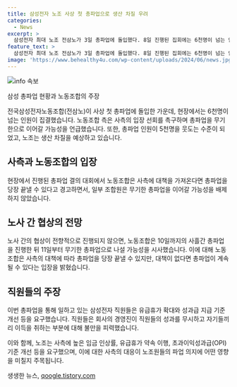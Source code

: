 ```yaml
---
title: 삼성전자 노조 사상 첫 총파업으로 생산 차질 우려
categories:
  - News
excerpt: >
  삼성전자 최대 노조 전삼노가 3일 총파업에 돌입했다. 8일 진행된 집회에는 6천명이 넘는 인원이 참여했으며, 무기한 총파업 가능성을 제기했다. 예정된 10일까지 노사협상이 이뤄지지 않으면 무기한 총파업이 예고되었다. 노조는 사측의 대책에 따라 총파업을 당장 중단할 의향을 밝히기도 했다. 직원들은 임금, 유급휴가 등을 통한 제도 개선을 요구하며 사측과의 교섭을 이어가고 있다.
feature_text: >
  삼성전자 최대 노조 전삼노가 3일 총파업에 돌입했다. 8일 진행된 집회에는 6천명이 넘는 인원이 참여했으며, 무기한 총파업 가능성을 제기했다. 예정된 10일까지 노사협상이 이뤄지지 않으면 무기한 총파업이 예고되었다. 노조는 사측의 대책에 따라 총파업을 당장 중단할 의향을 밝히기도 했다. 직원들은 임금, 유급휴가 등을 통한 제도 개선을 요구하며 사측과의 교섭을 이어가고 있다.
image: 'https://www.behealthy4u.com/wp-content/uploads/2024/06/news.jpg'
---
```


<p><img src="https://www.behealthy4u.com/wp-content/uploads/2024/06/news.jpg" alt="info 속보" /></p>

<p>삼성 총파업 현황과 노동조합의 주장</p>

<p>전국삼성전자노동조합(전삼노)이 사상 첫 총파업에 돌입한 가운데, 현장에서는 6천명이 넘는 인원이 집결했습니다. 노동조합 측은 사측의 입장 선회를 촉구하며 총파업을 무기한으로 이어갈 가능성을 언급했습니다. 또한, 총파업 인원이 5천명을 웃도는 수준이 되었고, 노조는 생산 차질을 예상하고 있습니다.</p>

<h2 data-ke-size="size26">사측과 노동조합의 입장</h2>

<p>현장에서 진행된 총파업 결의 대회에서 노동조합은 사측에 대책을 가져온다면 총파업을 당장 끝낼 수 있다고 경고하면서, 일부 조합원은 무기한 총파업을 이어갈 가능성을 배제하지 않았습니다.</p>

<h2 data-ke-size="size26">노사 간 협상의 전망</h2>

<p>노사 간의 협상이 전향적으로 진행되지 않으면, 노동조합은 10일까지의 사흘간 총파업을 진행한 뒤 11일부터 무기한 총파업으로 나설 가능성을 시사했습니다. 이에 대해 노동조합은 사측의 대책에 따라 총파업을 당장 끝낼 수 있지만, 대책이 없다면 총파업이 계속될 수 있다는 입장을 밝혔습니다.</p>

<h2 data-ke-size="size26">직원들의 주장</h2>

<p>이번 총파업을 통해 일하고 있는 삼성전자 직원들은 유급휴가 확대와 성과급 지급 기준 개선 등을 요구했습니다. 직원들은 회사의 경영진이 직원들의 성과를 무시하고 자기들끼리 이득을 취하는 부분에 대해 불만을 피력했습니다.</p>

<p>이와 함께, 노조는 사측에 높은 임금 인상률, 유급휴가 약속 이행, 초과이익성과급(OPI) 기준 개선 등을 요구했으며, 이에 대한 사측의 대응이 노조원들의 파업 의지에 어떤 영향을 미칠지 주목됩니다.</p>
생생한 뉴스, <a href="https://qoogle.tistory.com" rel="dofollow">qoogle.tistory.com</a>


